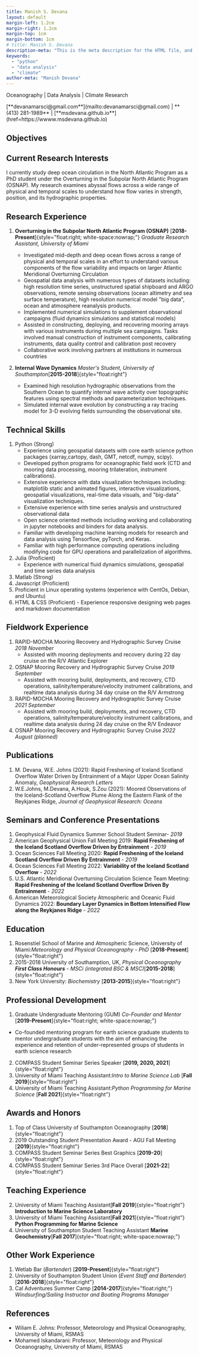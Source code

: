 ```yaml
---
title: Manish S. Devana
layout: default
margin-left: 1.2cm
margin-right: 1.2cm
margin-top: 1cm
margin-bottom: 1cm
# title: Manish S. Devana
description-meta: "This is the meta description for the HTML file, and one day the PDF file, for better SEO?"
keywords:
  - "python"
  - "data analysis"
  - "climate"
author-meta: "Manish Devana"
---
```


<!-- ##### Oceanography | Data Analysis | Climate Research -->
<p class="keywords">Oceanography | Data Analysis | Climate Research</p>

<p class="contact"> [**devanamarsci@gmail.com**](mailto:devanamarsci@gmail.com) | **(413) 281-1989** | [**msdevana.github.io**](href=https://wwww.msdevana.github.io)</p>

## Objectives

## Current Research Interests

I currently study deep ocean circulation in the North Atlantic Program as a PhD student under the Overturning in the Subpolar North Atlantic Program (OSNAP). My research examines abyssal flows across a wide range of physical and temporal scales to understand how flow varies in strength, position, and its hydrographic properties.

## Research Experience

1. **Overturning in the Subpolar North Atlantic Program (OSNAP)** [__2018-Present__]{style="float:right; white-space:nowrap;"}
   _Graduate Research Assistant, University of Miami_

   - Investigated mid-depth and deep ocean flows across a range of physical and temporal scales in an effort to understand various components of the flow variability and impacts on larger Atlantic Meridional Overturning Circulation
   - Geospatial data analysis with numerous types of datasets including: high resolution time series, unstructured spatial shipboard and ARGO observations, remote sensing observations (ocean altimetry and sea surface temperature), high resolution numerical model "big data", ocean and atmosphere reanalysis products.
   - Implemented numerical simulations to supplement observational campaigns (fluid dynamics simulations and statistical models)
   - Assisted in constructing, deploying, and recovering mooring arrays with various instruments during multiple sea campaigns. Tasks involved manual construction of instrument components, calibrating instruments, data quality control and calibration post recovery
   - Collaborative work involving partners at institutions in numerous countries

2. **Internal Wave Dynamics** _Master's Student, University of Southampton_[__2015-2018__]{style="float:right"}

   - Examined high resolution hydrographic observations from the Southern Ocean to quantify internal wave activity over topographic features using spectral methods and parameterization techniques.
   - Simulated internal wave evolution by constructing a ray tracing model for 3-D evolving fields surrounding the observational site.

## Technical Skills

1. Python (Strong)
   - Experience using geospatial datasets with core earth science python packages (xarray,cartopy, dash, GMT, netcdf, numpy, scipy).
   - Developed python programs for oceanographic field work (CTD and mooring data processing, mooring trilateration, instrument calibrations).
   - Extensive experience with data visualization techniques including: matplotlib static and animated figures, interactive visualizations, geospatial visualizations, real-time data visuals, and "big-data" visualization techniques.
   - Extensive experience with time series analysis and unstructured observational data
   - Open science oriented methods including working and collaborating in jupyter notebooks and binders for data analysis.
   - Familiar with developing machine learning models for research and data analysis using Tensorflow, pyTorch, and Keras.
   - Familiar with high performance computing operations including modifying code for GPU operations and parallelization of algorithms.
2. Julia (Proficient)
   - Experience with numerical fluid dynamics simulations, geospatial and time series data analysis
3. Matlab (Strong)
4. Javascript (Proficient)
5. Proficient in Linux operating systems (experience with CentOs, Debian, and Ubuntu)
6. HTML & CSS (Proficient) - Experience responsive designing web pages and markdown documentation

## Fieldwork Experience

1. RAPID-MOCHA Mooring Recovery and Hydrographic Survey Cruise _2018 November_
   - Assisted with mooring deployments and recovery during 22 day cruise on the R/V Atlantic Explorer
2. OSNAP Mooring Recovery and Hydrographic Survey Cruise _2019 September_
   - Assisted with mooring build, deployments, and recovery, CTD operations, salinity/temperature/velocity instrument calibrations, and realtime data analysis during 34 day cruise on the R/V Armstrong
3. RAPID-MOCHA Mooring Recovery and Hydrographic Survey Cruise _2021 September_
   - Assisted with mooring build, deployments, and recovery, CTD operations, salinity/temperature/velocity instrument calibrations, and realtime data analysis during 24 day cruise on the R/V Endeavor
4. OSNAP Mooring Recovery and Hydrographic Survey Cruise _2022 August (planned)_

## Publications

1. M. Devana, W.E. Johns (2021): Rapid Freshening of Iceland Scotland Overflow Water Driven by Entrainment of a Major Upper Ocean Salinity Anomaly, _Geophysical Research Letters_
2. W.E.Johns, M.Devana, A.Houk, S.Zou (2021): Moored Observations of the Iceland-Scotland Overflow Plume Along the Eastern Flank of the Reykjanes Ridge, _Journal of Geophysical Research: Oceans_
<!-- 2. S.Holmes, J.Watson: Consequences of living with a sociopath in London -->

## Seminars and Conference Presentations

1. Geophysical Fluid Dynamics Summer School Student Seminar- _2019_
2. American Geophysical Union Fall Meeting 2019: **Rapid Freshening of the Iceland Scotland Overflow Driven by Entrainment** - _2019_
3. Ocean Sciences Fall Meeting 2020: **Rapid Freshening of the Iceland Scotland Overflow Driven By Entrainment** - _2019_
4. Ocean Sciences Fall Meeting 2022: **Variability of the Iceland Scotland Overflow** - _2022_
5. U.S. Atlantic Meridional Overturning Circulation Science Team Meeting: **Rapid Freshening of the Iceland Scotland Overflow Driven By Entrainment** - _2022_
6. American Meteorological Society Atmospheric and Oceanic Fluid Dynamics 2022: **Boundary Layer Dynamics in Bottom Intensified Flow along the Reykjanes Ridge** - _2022_

## Education

1. Rosenstiel School of Marine and Atmospheric Science, University of Miami:_Meteorology and Physical Oceanography - PhD_ [__2018-Present__]{style="float:right"}
2. 2015-2018 University of Southamption, UK, _Physical Oceanography **First Class Honours** - MSCi (integrated BSC & MSC)_[__2015-2018__]{style="float:right"}
3. New York University: _Biochemistry_ [__2013-2015__]{style="float:right"}

## Professional Development

1. Graduate Undergraduate Mentoring (GUM) _Co-Founder and Mentor_ [**2019-Present**]{style="float:right; white-space:nowrap;"}

- Co-founded mentoring program for earth science graduate students to mentor undergraduate students with the aim of enhancing the experience and retention of under-represented groups of students in earth science research

2. COMPASS Student Seminar Series Speaker [__2019, 2020, 2021__]{style="float:right"}
3. University of Miami Teaching Assistant:_Intro to Marine Science Lab_ [__Fall 2019__]{style="float:right"}
4. University of Miami Teaching Assistant:_Python Programming for Marine Science_ [__Fall 2021__]{style="float:right"}

## Awards and Honors

1. Top of Class University of Southampton Oceanography [__2018__]{style="float:right"}
2. 2019 Outstanding Student Presentation Award - AGU Fall Meeting [__2019__]{style="float:right"}
3. COMPASS Student Seminar Series Best Graphics [__2019-20__]{style="float:right"}
4. COMPASS Student Seminar Series 3rd Place Overall [__2021-22__]{style="float:right"}

## Teaching Experience

2. University of Miami Teaching Assistant[__Fall 2019__]{style="float:right"}
   **Introduction to Marine Science Laboratory**
3. University of Miami Teaching Assistant[__Fall 2021__]{style="float:right"}
   **Python Programming for Marine Science**
4. University of Southampton Student Teaching Assistant **Marine Geochemistry**[__Fall 2017__]{style="float:right; white-space:nowrap;"}
   <!-- **Marine Geochemistry** -->
   <!--
    -->

## Other Work Experience

1. Wetlab Bar (_Bartender_) [__2019-Present__]{style="float:right"}
2. University of Southampton Student Union (_Event Staff and Bartender_) [__2016-2018__]{style="float:right"}
3. Cal Adventures Summer Camp [__2014-2017__]{style="float:right;"}
   _Windsurfing/Sailing Instructor and Boating Programs Manager_

## References

- Wiliam E. Johns: Professor, Meteorology and Physical Oceanography, University of Miami, RSMAS
- Mohamed Iskandarani: Professor, Meteorology and Physical Oceanography, University of Miami, RSMAS

